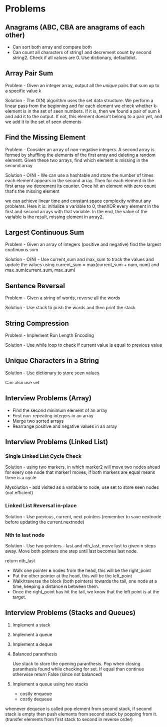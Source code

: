 # Problems

## Anagrams (ABC, CBA are anagrams of each other)

- Can sort both array and compare both
- Can count all characters of string1 and decrement count by second string2. Check if all values are 0. Use dictionary, defaultdict.

## Array Pair Sum

Problem - Given an integer array, output all the *unique* pairs that sum up to a specific value k

Solution - The O(N) algorithm uses the set data structure. We perform a linear pass from the beginning and for each element we check whether k-element is in the set of seen numbers. If it is, then we found a pair of sum k and add it to the output. If not, this element doesn't belong to a pair yet, and we add it to the set of seen elements

## Find the Missing Element

Problem - Consider an array of non-negative integers. A second array is formed by shuffling the elements of the first array and deleting a random element. Given these two arrays, find which element is missing in the second array

Solution - O(N) - We can use a hashtable and store the number of times each element appears in the second array. Then for each element in the first array we decrement its counter. Once hit an element with zero count that's the missing element

we can achieve linear time and constant space complexity without any problems. Here it is: initialize a variable to 0, thenXOR every element in the first and second arrays with that variable. In the end, the value of the variable is the result, missing element in array2.

## Largest Continuous Sum

Problem - Given an array of integers (positive and negative) find the largest continuous sum

Solution - O(N) - Use current_sum and max_sum to track the values and update the values using current_sum = max(current_sum + num, num) and max_sum(current_sum, max_sum)

## Sentence Reversal

Problem - Given a string of words, reverse all the words

Solution - Use stack to push the words and then print the stack

## String Compression

Problem - Implement Run Length Encoding

Solution - Use while loop to check if current value is equal to previous value

## Unique Characters in a String

Solution - Use dictionary to store seen values

Can also use set

## Interview Problems (Array)

- Find the second minimum element of an array
- First non-repeating integers in an array
- Merge two sorted arrays
- Rearrange positive and negative values in an array

## Interview Problems (Linked List)

### Single Linked List Cycle Check

Solution - using two markers, in which marker2 will move two nodes ahead for every one node that marker1 moves, if both markers are equal means there is a cycle

Mysolution - add visited as a variable to node, use set to store seen nodes (not efficient)

### Linked List Reversal in-place

Solution - Use previous, current, next pointers (remember to save nextnode before updating the current.nextnode)

### Nth to last node

Solution - Use two pointers - last and nth_last, move last to given n steps away. Move both pointers one step until last becomes last node.

return nth_last

- Walk one pointer **n** nodes from the head, this will be the right_point
- Put the other pointer at the head, this will be the left_point
- Walk/traverse the block (both pointers) towards the tail, one node at a time, keeping a distance **n** between them.
- Once the right_point has hit the tail, we know that the left point is at the target.

## Interview Problems (Stacks and Queues)

1. Implement a stack
2. Implement a queue
3. Implement a deque
4. Balanced paranthesis

   Use stack to store the opening paranthesis. Pop when closing paranthesis found while checking for set. If equal than continue otherwise return False (since not balanced)

5. Implement a queue using two stacks
   - costly enqueue
   - costly dequeue

whenever dequeue is called pop element from second stack, if second stack is empty then push elements from second stack by popping from it. (transfer elements from first stack to second in reverse order)
